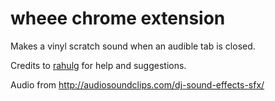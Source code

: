# wheee chrome extension

Makes a vinyl scratch sound when an audible tab is closed.

Credits to [rahulg](https://github.com/rahulg/) for help and suggestions.

Audio from http://audiosoundclips.com/dj-sound-effects-sfx/